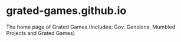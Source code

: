 # grated-games.github.io
The home page of Grated Games (Includes: Gov. Genslona, Mumbled Projects and Grated Games)
